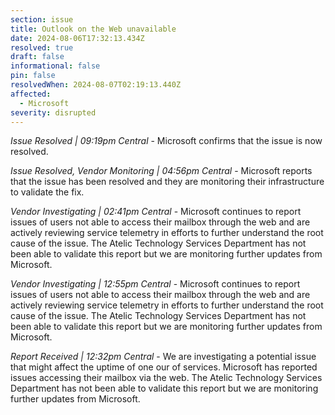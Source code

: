 ```yaml
---
section: issue
title: Outlook on the Web unavailable
date: 2024-08-06T17:32:13.434Z
resolved: true
draft: false
informational: false
pin: false
resolvedWhen: 2024-08-07T02:19:13.440Z
affected:
  - Microsoft
severity: disrupted
---
```

*Issue Resolved | 09:19pm Central* - Microsoft confirms that the issue is now resolved.

*Issue Resolved, Vendor Monitoring | 04:56pm Central* - Microsoft reports that the issue has been resolved and they are monitoring their infrastructure to validate the fix.

*Vendor Investigating | 02:41pm Central* - Microsoft continues to report issues of users not able to access their mailbox through the web and are actively reviewing service telemetry in efforts to further understand the root cause of the issue. The Atelic Technology Services Department has not been able to validate this report but we are monitoring further updates from Microsoft.

*Vendor Investigating | 12:55pm Central* - Microsoft continues to report issues of users not able to access their mailbox through the web and are actively reviewing service telemetry in efforts to further understand the root cause of the issue. The Atelic Technology Services Department has not been able to validate this report but we are monitoring further updates from Microsoft.

*Report Received | 12:32pm Central* - We are investigating a potential issue that might affect the uptime of one our of services. Microsoft has reported issues accessing their mailbox via the web. The Atelic Technology Services Department has not been able to validate this report but we are monitoring further updates from Microsoft.